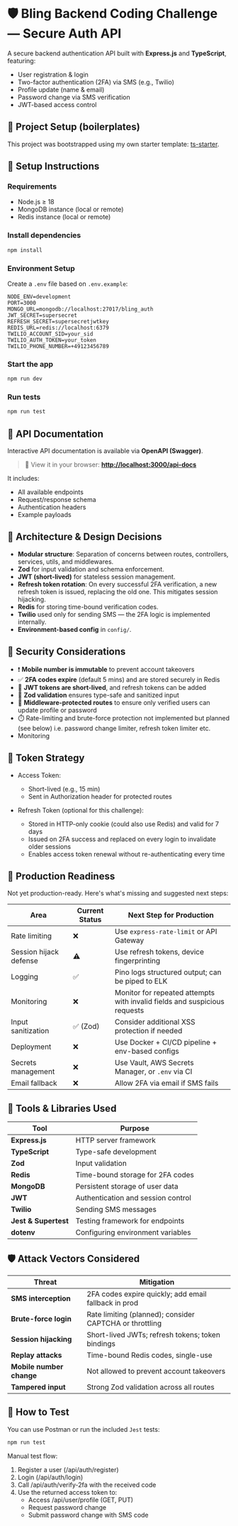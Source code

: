 # 🛡️ Bling Backend Coding Challenge — Secure Auth API

A secure backend authentication API built with **Express.js** and **TypeScript**, featuring:

- User registration & login
- Two-factor authentication (2FA) via SMS (e.g., Twilio)
- Profile update (name & email)
- Password change via SMS verification
- JWT-based access control

## 🔧 Project Setup (boilerplates)

This project was bootstrapped using my own starter template: [ts-starter](https://github.com/nosregor/ts-starter).

## 🚀 Setup Instructions

### Requirements

- Node.js ≥ 18
- MongoDB instance (local or remote)
- Redis instance (local or remote)

### Install dependencies

```bash
npm install
```

### Environment Setup

Create a `.env` file based on `.env.example`:

```env
NODE_ENV=development
PORT=3000
MONGO_URL=mongodb://localhost:27017/bling_auth
JWT_SECRET=supersecret
REFRESH_SECRET=supersecretjwtkey
REDIS_URL=redis://localhost:6379
TWILIO_ACCOUNT_SID=your_sid
TWILIO_AUTH_TOKEN=your_token
TWILIO_PHONE_NUMBER=+49123456789
```

### Start the app

```bash
npm run dev
```

### Run tests

```bash
npm run test
```

## 📘 API Documentation

Interactive API documentation is available via **OpenAPI (Swagger)**.

> 🧪 View it in your browser:
> **[http://localhost:3000/api-docs](http://localhost:3000/api-docs)**

It includes:

- All available endpoints
- Request/response schema
- Authentication headers
- Example payloads

## 🧠 Architecture & Design Decisions

- **Modular structure**: Separation of concerns between routes, controllers, services, utils, and middlewares.
- **Zod** for input validation and schema enforcement.
- **JWT (short-lived)** for stateless session management.
- **Refresh token rotation**: On every successful 2FA verification, a new refresh token is issued, replacing the old one. This mitigates session hijacking.
- **Redis** for storing time-bound verification codes.
- **Twilio** used only for sending SMS — the 2FA logic is implemented internally.
- **Environment-based config** in `config/`.

## 🔐 Security Considerations

- ❗ **Mobile number is immutable** to prevent account takeovers
- ✅ **2FA codes expire** (default 5 mins) and are stored securely in Redis
- 🪪 **JWT tokens are short-lived**, and refresh tokens can be added
- 🧼 **Zod validation** ensures type-safe and sanitized input
- 🧱 **Middleware-protected routes** to ensure only verified users can update profile or password
- ⏱️ Rate-limiting and brute-force protection not implemented but planned (see below) i.e. password change limiter, refresh token limiter etc.
- Monitoring

## 🔄 Token Strategy

- Access Token:

  - Short-lived (e.g., 15 min)
  - Sent in Authorization header for protected routes

- Refresh Token (optional for this challenge):
  - Stored in HTTP-only cookie (could also use Redis) and valid for 7 days
  - Issued on 2FA success and replaced on every login to invalidate older sessions
  - Enables access token renewal without re-authenticating every time

## 🚧 Production Readiness

Not yet production-ready. Here's what's missing and suggested next steps:

| Area                   | Current Status | Next Step for Production                                                  |
| ---------------------- | -------------- | ------------------------------------------------------------------------- |
| Rate limiting          | ❌             | Use `express-rate-limit` or API Gateway                                   |
| Session hijack defense | ⚠️             | Use refresh tokens, device fingerprinting                                 |
| Logging                | ✅             | Pino logs structured output; can be piped to ELK                          |
| Monitoring             | ❌             | Monitor for repeated attempts with invalid fields and suspicious requests |
| Input sanitization     | ✅ (Zod)       | Consider additional XSS protection if needed                              |
| Deployment             | ❌             | Use Docker + CI/CD pipeline + env-based configs                           |
| Secrets management     | ❌             | Use Vault, AWS Secrets Manager, or `.env` via CI                          |
| Email fallback         | ❌             | Allow 2FA via email if SMS fails                                          |

## 🧰 Tools & Libraries Used

| Tool                 | Purpose                            |
| -------------------- | ---------------------------------- |
| **Express.js**       | HTTP server framework              |
| **TypeScript**       | Type-safe development              |
| **Zod**              | Input validation                   |
| **Redis**            | Time-bound storage for 2FA codes   |
| **MongoDB**          | Persistent storage of user data    |
| **JWT**              | Authentication and session control |
| **Twilio**           | Sending SMS messages               |
| **Jest & Supertest** | Testing framework for endpoints    |
| **dotenv**           | Configuring environment variables  |

## 🛡️ Attack Vectors Considered

| Threat                   | Mitigation                                              |
| ------------------------ | ------------------------------------------------------- |
| **SMS interception**     | 2FA codes expire quickly; add email fallback in prod    |
| **Brute-force login**    | Rate limiting (planned); consider CAPTCHA or throttling |
| **Session hijacking**    | Short-lived JWTs; refresh tokens; token bindings        |
| **Replay attacks**       | Time-bound Redis codes, single-use                      |
| **Mobile number change** | Not allowed to prevent account takeovers                |
| **Tampered input**       | Strong Zod validation across all routes                 |

## 🧪 How to Test

You can use Postman or run the included `Jest` tests:

```bash
npm run test
```

Manual test flow:

1. Register a user (/api/auth/register)
2. Login (/api/auth/login)
3. Call /api/auth/verify-2fa with the received code
4. Use the returned access token to:
   - Access /api/user/profile (GET, PUT)
   - Request password change
   - Submit password change with SMS code
